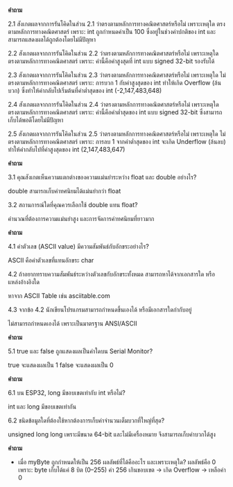 __คำถาม__

2.1  สังเกตผลจากการรันโคิดในส่วน 2.1 ว่าตรงตามหลักการทางคณิตศาสตร์หรือไม่ เพราะเหตุใด ตรงตามหลักการทางคณิตศาสตร์ เพราะ: int ถูกกำหนดค่าเป็น 100 ซึ่งอยู่ในช่วงค่าปกติของ int และสามารถแสดงผลได้ถูกต้องโดยไม่มีปัญหา


2.2  สังเกตผลจากการรันโคิดในส่วน 2.2 ว่าตรงตามหลักการทางคณิตศาสตร์หรือไม่ เพราะเหตุใด ตรงตามหลักการทางคณิตศาสตร์ เพราะ: ค่านี้คือค่าสูงสุดที่ int แบบ signed 32-bit รองรับได้


2.3  สังเกตผลจากการรันโคิดในส่วน 2.3 ว่าตรงตามหลักการทางคณิตศาสตร์หรือไม่ เพราะเหตุใด ไม่ตรงตามหลักการทางคณิตศาสตร์ เพราะ: การบวก 1 กับค่าสูงสุดของ int ทำให้เกิด Overflow (ล้นบวก) ซึ่งทำให้ค่ากลับไปเริ่มต้นที่ค่าต่ำสุดของ int (-2,147,483,648)


2.4  สังเกตผลจากการรันโคิดในส่วน 2.4 ว่าตรงตามหลักการทางคณิตศาสตร์หรือไม่ เพราะเหตุใด ตรงตามหลักการทางคณิตศาสตร์ เพราะ: ค่านี้คือค่าต่ำสุดของ int แบบ signed 32-bit ซึ่งสามารถเก็บได้พอดีโดยไม่มีปัญหา


2.5  สังเกตผลจากการรันโคิดในส่วน 2.5 ว่าตรงตามหลักการทางคณิตศาสตร์หรือไม่ เพราะเหตุใด ไม่ตรงตามหลักการทางคณิตศาสตร์ เพราะ: การลบ 1 จากค่าต่ำสุดของ int จะเกิด Underflow (ล้นลบ) ทำให้ค่ากลับไปที่ค่าสูงสุดของ int (2,147,483,647)


__คำถาม__ 

3.1 คุณสังเกตเห็นความแตกต่างของความแม่นยำระหว่าง float และ double อย่างไร? 

double สามารถเก็บค่าทศนิยมได้แม่นยำกว่า float 

3.2 สถานการณ์ใดที่คุณควรเลือกใช้ double แทน float? 

คำนวณที่ต้องการความแม่นยำสูง และการจัดการค่าทศนิยมที่ยาวมาก


__คำถาม__ 

4.1 ค่าตัวเลข (ASCII value) มีความสัมพันธ์กับอักขระอย่างไร?

ASCII คือค่าตัวเลขที่แทนอักขระ char

4.2 ถ้าอยากทราบความสัมพันธ์ระหว่างตัวเลขกับอักขระทั้งหมด สามารถหาได้จากเอกสารใด หรือแหล่งอ้างอิงใด

หาจาก ASCII Table เช่น asciitable.com

4.3 จากข้อ 4.2 นักเขียนโปรแกรมสามารถกำหนดขึ้นเองได้ หรือมีเอกสารใดกำกับอยู่

ไม่สามารถกำหนดเองได้ เพราะเป็นมาตรฐาน ANSI/ASCII


__คำถาม__ 

5.1 true และ false ถูกแสดงผลเป็นค่าใดบน Serial Monitor?

true จะแสดงผลเป็น 1 false จะแสดงผลเป็น 0

__คำถาม__ 

6.1 บน ESP32, long มีขอบเขตเท่ากับ int หรือไม่? 

int และ long มีขอบเขตเท่ากัน

6.2 ชนิดข้อมูลใดที่ต้องใช้หากต้องการเก็บค่าจำนวนเต็มบวกที่ใหญ่ที่สุด?

unsigned long long เพราะมีขนาด 64-bit และไม่มีเครื่องหมาย จึงสามารถเก็บค่าบวกได้สูง

__คำถาม__ 

- เมื่อ myByte ถูกกำหนดให้เป็น 256 ผลลัพธ์ที่ได้คืออะไร และเพราะเหตุใด?
ผลลัพธ์คือ 0 เพราะ: byte เก็บได้แค่ 8 บิต (0–255) ค่า 256 เกินขอบเขต → เกิด Overflow → เหลือค่า 0
